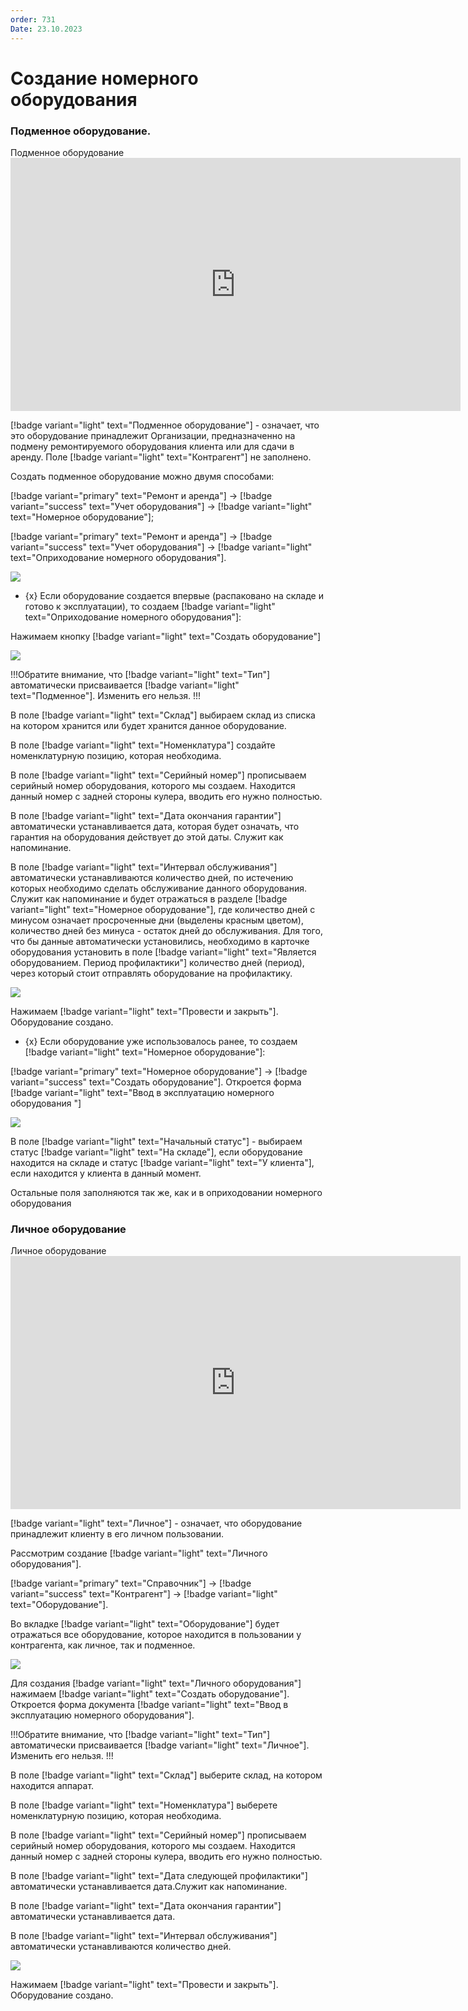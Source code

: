 ```yaml
---
order: 731
Date: 23.10.2023
---
```

# Создание номерного оборудования

### Подменное оборудование.

Подменное оборудование
      <iframe
        width="720"
        height="405"
        src="https://rutube.ru/play/embed/c3ca5554de44f58a5da86d07b601d3b9"
        frameBorder="0"
        allow="clipboard-write; autoplay"
        allowFullScreen
      ></iframe>
    

[!badge variant="light" text="Подменное оборудование"] -  означает, что это оборудование принадлежит Организации, предназначенно на подмену ремонтируемого оборудования клиента или для сдачи в аренду. Поле [!badge variant="light" text="Контрагент"] не заполнено.

Создать подменное оборудование можно двумя способами:

[!badge variant="primary" text="Ремонт и аренда"] -> [!badge variant="success" text="Учет оборудования"] -> [!badge variant="light" text="Номерное оборудование"];

[!badge variant="primary" text="Ремонт и аренда"] -> [!badge variant="success" text="Учет оборудования"] -> [!badge variant="light" text="Оприходование номерного оборудования"].

![](\images\ремонт\номерное4.jpg)

- {x} Если оборудование создается впервые (распаковано на складе и готово к эксплуатации), то создаем [!badge variant="light" text="Оприходование номерного оборудования"]:

Нажимаем кнопку [!badge variant="light" text="Создать оборудование"]

![](\images\ремонт\оприходование1.jpg)

!!!Обратите внимание, что [!badge variant="light" text="Тип"]  автоматически присваивается [!badge variant="light" text="Подменное"]. Изменить его нельзя.
!!!

В поле [!badge variant="light" text="Склад"] выбираем склад из списка на котором хранится или будет хранится данное оборудование.

В поле [!badge variant="light" text="Номенклатура"] создайте номенклатурную позицию, которая необходима.

В поле [!badge variant="light" text="Серийный номер"] прописываем серийный номер оборудования, которого мы создаем. Находится данный номер с задней стороны кулера, вводить его нужно полностью. 

В поле [!badge variant="light" text="Дата окончания гарантии"] автоматически устанавливается дата, которая будет означать, что гарантия на оборудования действует до этой даты. Служит как напоминание. 

В поле [!badge variant="light" text="Интервал обслуживания"] автоматически устанавливаются количество дней, по истечению которых необходимо сделать обслуживание данного оборудования. Служит как напоминание и будет отражаться в разделе [!badge variant="light" text="Номерное оборудование"], где количество дней с минусом означает просроченные дни (выделены красным цветом), количество дней без минуса - остаток дней до обслуживания. 
Для того, что бы данные автоматически установились, необходимо в карточке оборудования установить в поле
[!badge variant="light" text="Является оборудованием. Период профилактики"] количество дней (период), через который стоит отправлять оборудование на профилактику.

![](\images\ремонт\номерное5.jpg)

Нажимаем [!badge variant="light" text="Провести и закрыть"]. Оборудование создано. 

- {x} Если оборудование уже использовалось ранее, то создаем [!badge variant="light" text="Номерное оборудование"]:

[!badge variant="primary" text="Номерное оборудование"] -> [!badge variant="success" text="Создать оборудование"]. Откроется форма [!badge variant="light" text="Ввод в эксплуатацию номерного оборудования "]

![](\images\ремонт\номерное6.jpg)

В поле [!badge variant="light" text="Начальный статус"] - выбираем статус [!badge variant="light" text="На складе"], если оборудование находится на складе и статус [!badge variant="light" text="У клиента"], если находится у клиента в данный момент.

Остальные поля заполняются так же, как и в оприходовании номерного оборудования

### Личное оборудование


Личное оборудование
      <iframe
        width="720"
        height="405"
        src="https://rutube.ru/play/embed/3bf4e3c8c74cb10a597cde2094f2f208"
        frameBorder="0"
        allow="clipboard-write; autoplay"
        allowFullScreen
      ></iframe>
    

[!badge variant="light" text="Личное"] - означает, что оборудование принадлежит клиенту в его личном пользовании.

Рассмотрим создание [!badge variant="light" text="Личного оборудования"].

[!badge variant="primary" text="Справочник"] ->  [!badge variant="success" text="Контрагент"] -> [!badge variant="light" text="Оборудование"].

Во вкладке [!badge variant="light" text="Оборудование"] будет отражаться все оборудование, которое находится в пользовании у контрагента, как личное, так и подменное.

![](\images\ремонт\личное.jpg)

Для создания [!badge variant="light" text="Личного оборудования"] нажимаем [!badge variant="light" text="Создать оборудование"]. Откроется форма документа [!badge variant="light" text="Ввод в эксплуатацию номерного оборудования"]. 

!!!Обратите внимание, что [!badge variant="light" text="Тип"]  автоматически присваивается [!badge variant="light" text="Личное"]. Изменить его нельзя.
!!!

В поле [!badge variant="light" text="Склад"] выберите склад, на котором находится аппарат.

В поле [!badge variant="light" text="Номенклатура"] выберете номенклатурную позицию, которая необходима.

В поле [!badge variant="light" text="Серийный номер"] прописываем серийный номер оборудования, которого мы создаем. Находится данный номер с задней стороны кулера, вводить его нужно полностью. 

В поле [!badge variant="light" text="Дата следующей профилактики"] автоматически устанавливается дата.Служит как напоминание.

В поле [!badge variant="light" text="Дата окончания гарантии"] автоматически устанавливается дата.

В поле [!badge variant="light" text="Интервал обслуживания"] автоматически устанавливаются количество дней.

![](\images\ремонт\номерное3.jpg)

Нажимаем [!badge variant="light" text="Провести и закрыть"]. Оборудование создано. 

